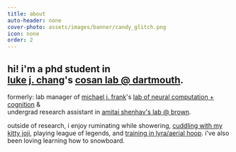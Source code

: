 ```yaml
---
title: about
auto-header: none
cover-photo: assets/images/banner/candy_glitch.png
icon: none
order: 2
---
```


## hi! i'm a phd student in <br><a href="http://lukejchang.com" class="h">luke j. chang</a>'s <a href="http://cosanlab.com" class="h">cosan lab @ dartmouth</a>.

formerly: lab manager of <a href="http://ski.clps.brown.edu" class="h">michael j. frank</a>'s <a href="http://lnccbrown.com" class="h">lab of neural computation + cognition</a> & \
undergrad research assistant in <a href="https://www.shenhavlab.org" class="h">amitai shenhav's lab @ brown</a>.

outside of research, i enjoy ruminating while showering, <a href="/assets/images/misc/kitty-corners.png" class="h">cuddling with my kitty joji</a>, playing league of legends, and <a href="https://www.instagram.com/wasiaerial/" class="h">training in lyra/aerial hoop</a>. i've also been loving learning how to snowboard.
